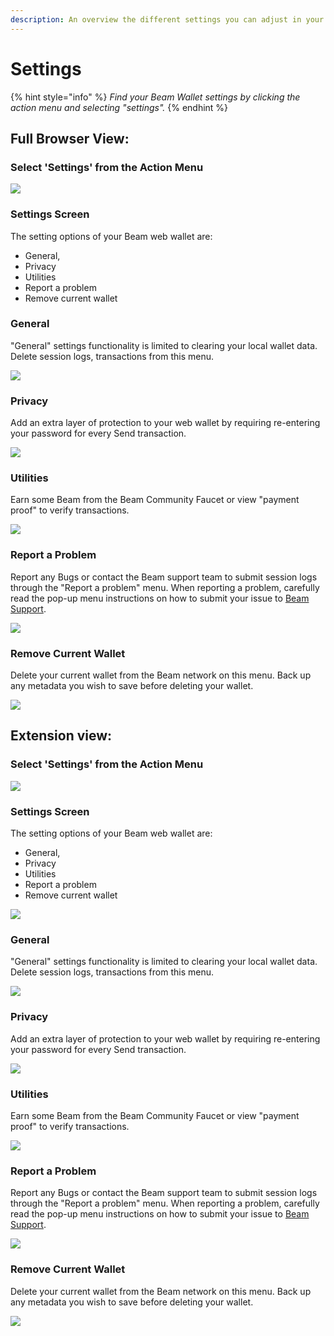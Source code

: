 ```yaml
---
description: An overview the different settings you can adjust in your Beam web wallet.
---
```


# Settings

{% hint style="info" %}
_Find your Beam Wallet settings by clicking the action menu and selecting "settings"._
{% endhint %}

## Full Browser View:

### Select 'Settings' from the Action Menu

![](<.gitbook/assets/Screen Shot 2021-06-01 at 7.24.54 PM.png>)

### Settings Screen

The setting options of your Beam web wallet are:&#x20;

* General,&#x20;
* Privacy&#x20;
* Utilities&#x20;
* Report a problem&#x20;
* Remove current wallet

### General

"General" settings functionality is limited to clearing your local wallet data. Delete session logs, transactions from this menu.

![](<.gitbook/assets/Screen Shot 2021-06-01 at 7.26.05 PM (1).png>)

### Privacy

Add an extra layer of protection to your web wallet by requiring re-entering your password for every Send transaction.

![](<.gitbook/assets/Screen Shot 2021-06-01 at 7.26.05 PM.png>)

### Utilities

Earn some Beam from the Beam Community Faucet or view "payment proof" to verify transactions.

![](<.gitbook/assets/Screen Shot 2021-06-02 at 4.45.17 PM.png>)

### Report a Problem

Report any Bugs or contact the Beam support team to submit session logs through the "Report a problem" menu. When reporting a problem, carefully read the pop-up menu instructions on how to submit your issue to [Beam Support](mailto:support%40beam.mw).

![](<.gitbook/assets/Screen Shot 2021-06-02 at 4.47.44 PM.png>)

### Remove Current Wallet

Delete your current wallet from the Beam network on this menu. Back up any metadata you wish to save before deleting your wallet.

![](<.gitbook/assets/Screen Shot 2021-06-02 at 4.48.28 PM.png>)



## Extension view:

### Select 'Settings' from the Action  Menu

![](<.gitbook/assets/Screen Shot 2021-06-02 at 4.50.09 PM.png>)

### Settings Screen

The setting options of your Beam web wallet are:&#x20;

* General,&#x20;
* Privacy&#x20;
* Utilities&#x20;
* Report a problem&#x20;
* Remove current wallet

![](<.gitbook/assets/Screen Shot 2021-06-02 at 4.53.16 PM.png>)

### General

"General" settings functionality is limited to clearing your local wallet data. Delete session logs, transactions from this menu.

![](<.gitbook/assets/Screen Shot 2021-06-02 at 4.54.20 PM.png>)

### Privacy

Add an extra layer of protection to your web wallet by requiring re-entering your password for every Send transaction.

![](<.gitbook/assets/Screen Shot 2021-06-02 at 4.55.10 PM.png>)

### Utilities

Earn some Beam from the Beam Community Faucet or view "payment proof" to verify transactions.

![](<.gitbook/assets/Screen Shot 2021-06-02 at 4.57.05 PM.png>)

### Report a Problem

Report any Bugs or contact the Beam support team to submit session logs through the "Report a problem" menu. When reporting a problem, carefully read the pop-up menu instructions on how to submit your issue to [Beam Support](mailto:support%40beam.mw).

![](<.gitbook/assets/Screen Shot 2021-06-02 at 4.59.17 PM.png>)

### Remove Current Wallet

Delete your current wallet from the Beam network on this menu. Back up any metadata you wish to save before deleting your wallet.

![](<.gitbook/assets/Screen Shot 2021-06-02 at 5.00.19 PM.png>)
